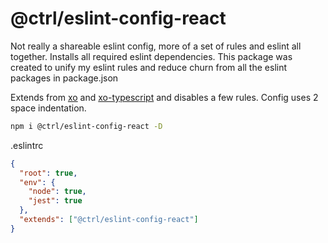 # @ctrl/eslint-config-react

Not really a shareable eslint config, more of a set of rules and eslint all together. Installs all required eslint dependencies. This package was created to unify my eslint rules and reduce churn from all the eslint packages in package.json

Extends from [xo](https://github.com/xojs/eslint-config-xo) and [xo-typescript](https://github.com/xojs/eslint-config-xo-typescript) and disables a few rules. Config uses 2 space indentation.

```sh
npm i @ctrl/eslint-config-react -D
```

.eslintrc
```json
{
  "root": true,
  "env": {
    "node": true,
    "jest": true
  },
  "extends": ["@ctrl/eslint-config-react"]
}
```
